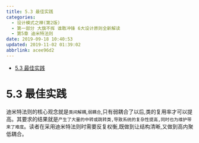 ```yaml
---
title: 5.3 最佳实践
categories: 
  - 设计模式之禅(第2版)
  - 第一部分 大旗不挥 谁敢冲锋 6大设计原则全新解读
  - 第5章 迪米特法则
date: 2019-09-18 10:40:53
updated: 2019-11-02 01:39:02
abbrlink: acee96d2
---
```

- [5.3 最佳实践](/ReadingNotes/acee96d2/#5-3-最佳实践)

<!--more-->
<script src="https://cdn.bootcss.com/jquery/3.4.0/jquery.slim.min.js"></script>
<script>$(document).ready(function () {$(".post-body > ul:nth-child(1)").hide();});</script>

<!--end-->
<!--SSTStart-->
# 5.3 最佳实践 #
迪米特法则的核心观念就是`类间解耦`,`弱耦合`,只有弱耦合了以后,类的复用率才可以提高。其要求的结果就是`产生了大量的中转或跳转类,导致系统的复杂性提高,同时也为维护带来了难度`。读者在采用迪米特法则时需要反复权衡,既做到让结构清晰,又做到高内聚低耦合。
<!--SSTStop-->

